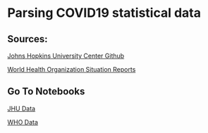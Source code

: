 # Parsing COVID19 statistical data

## Sources:

[Johns Hopkins University Center Github](https://github.com/CSSEGISandData/COVID-19)

[World Health Organization Situation Reports](https://www.who.int/emergencies/diseases/novel-coronavirus-2019/situation-reports)


## Go To Notebooks

[JHU Data](https://github.com/cassianorsd/covid19-parsing-stats/blob/master/JHUData/parsingJHUDataR1.ipynb)

[WHO Data](https://github.com/cassianorsd/covid19-parsing-stats/blob/master/WHOData/ParsingWHOData.ipynb)


